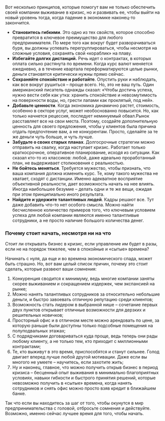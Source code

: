 Вот несколько принципов, которые помогут вам не только обеспечить своей компании выживание в кризис, 
но и развивать ее, чтобы выйти на новый уровень тогда, когда падение в экономике наконец\-то закончится.

*   **Становитесь гибкими**. Это одно из тех свойств, которое способно превратится в ключевое преимущество для любого предпринимателя. По мере того как вокруг будет разворачиваться буря, вы должны успевать перегруппироваться, чтобы несмотря на сложные условия, сохранять свой «кораблик» на плаву.
*   **Избегайте долгих дистанций.** Речь идет о контрактах, в которых оплата сильно растянута по времени. Когда курс валют меняется ежедневно, а в течение квартала переформатируются целые рынки, деньги становятся критически нужны прямо сейчас.
*   **Сохраняйте спокойствие и работайте**. Опустить руки и наблюдать, как все вокруг рушиться – проще всего. Но, это не ваш путь. Один американский писатель однажды сказал: «Чтобы достичь успеха, нужно вести себя как утка: хранить спокойствие и невозмутимость на поверхности воды, но, грести лапами как проклятый, под ней».
*   **Добавьте ценности**. Когда экономика динамично растет, стоимость, особенно в секторе услуг, может необоснованно повысится. Но, как только начнется рецессия, последует неминуемый обвал.Рынок расставляет все на свои места. Поэтому, создайте дополнительную ценность для своего предложения, чтобы у клиентов была причина отдать предпочтение вам, а не конкурентам. Просто, сделайте за те же деньги чуть больше, и чуть лучше.
*   **Забудьте о своих старых планах**. Долгосрочные стратегии можно отправить на свалку, когда наступает кризис. Работает только краткосрочное, оперативное планирование, исходя из ситуации. Как сказал кто\-то из классиков: любой, даже идеально проработанный план, не выдерживает столкновения с реальностью.
*   **Не бойтесь меняться**. Требуется мужество, чтобы признать, что ваша компания должна изменить курс. Те, кому такого мужества не хватает, сходят с дистанции. Именно адекватное восприятие объективной реальности, дает возможность начать на нее влиять. Иногда наибольшее безумие – делать одни и те же вещи, ожидая при этом принципиально иного результата.
*   **Найдите и удержите талантливых людей**. Кадры решают все. Тут даже добавить что\-то нет особого смысла. Можно найти бесчисленное количество примеров того, что ключевым условием успеха для любой компании являются именно талантливые сотрудники, а не просто наличие большого количества денег.

### Почему стоит начать, несмотря ни на что

Стоит ли открывать бизнес в кризис, если управление им будет в разы, если не на порядок тяжелее, чем в спокойные и «сытые» времена?

Начинать с нуля, да еще и во времена экономического спада, может быть страшно. Но, вот вам целый список причин, почему это стоит сделать, которые развеют ваши сомнения:

1.  Конкуренция сводится к минимуму, ведь многие компании заняты скорее выживанием и сокращением издержек, чем экспансией на рынке;
2.  Можно нанять талантливых сотрудников за относительно небольшие деньги, и быстро завоевать отличную репутацию среди клиентов;
3.  Возможность стать лидером в выбранной нише – сочетание первых двух пунктов открывает отличные возможности для дерзких и решительных новичков;
4.  Просторный офис и в отличном месте можно арендовать по цене, за которую раньше были доступны только подсобные помещения на полуподвальных этажах;
5.  С подрядчиками договариваться куда проще, ведь теперь они рады любому клиенту, а не только тем, кто приходит с миллионными контрактами;
6.  Те, кто выживут в это время, приспособятся и станут сильнее. Голод двигает вперед лучше любой другой мотивации. Даже если вы многого не умеете – научитесь, если захотите жить;
7.  Ну и наконец, главное, что можно получить открыв бизнес в период кризиса – бесценный опыт выживания в минимально благоприятных условиях, навыки гибкости и быстрого принятия решений, которые невозможно получить в «сытые» времена, когда нанять сотрудников и снять офис можно просто взяв кредит в ближайшем банке.

Так что если вы находитесь за шаг от того, чтобы окунутся в мир предпринимательства с головой, отбросьте сомнения и действуйте. Возможно, именно сейчас лучшее время для того, чтобы начать.
